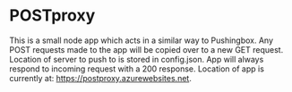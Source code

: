 # POSTproxy
This is a small node app which acts in a similar way to Pushingbox. Any POST requests made to the app will be copied over to a new GET request. Location of server to push to is stored in config.json. App will always respond to incoming request with a 200 response. Location of app is currently at: https://postproxy.azurewebsites.net.
